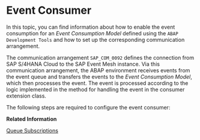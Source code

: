 <!-- loio38b5744273324b60b782948afce5241a -->

# Event Consumer

In this topic, you can find information about how to enable the event consumption for an *Event Consumption Model* defined using the `ABAP Development Tools` and how to set up the corresponding communication arrangement.



The communication arrangement `SAP_COM_0092` defines the connection from SAP S/4HANA Cloud to the SAP Event Mesh instance. Via this communication arrangement, the ABAP environment receives events from the event queue and transfers the events to the *Event Consumption Model*, which then processes the event. The event is processed according to the logic implemented in the method for handling the event in the consumer extension class.

The following steps are required to configure the event consumer:

**Related Information**  


[Queue Subscriptions](queue-subscriptions-e859a14.md "Events published through an SAP S/4HANA Cloud instance can be consumed at the SAP Event Mesh. Events published to a queue defined in your SAP Event Mesh service instance can also be consumed in SAP S/4HANA Cloud. Queues can be used to buffer events until a consumer can process them. For the right events to arrive at a queue, the queue must be subscribed to the corresponding topics. A consumer can then subscribe to the queue.")

